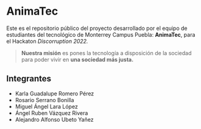 # AnimaTec

Este es el repositorio público del proyecto desarrollado por el equipo de estudiantes del tecnológico de Monterrey Campus Puebla: **AnimaTec**, para el Hackaton *Discorruption 2022.*
> **Nuestra misión** es pones la tecnología a disposición de la sociedad para poder vivir en **una sociedad más justa.**

## Integrantes
- Karla Guadalupe Romero Pérez
- Rosario Serrano Bonilla
- Miguel Ángel Lara López
- Ángel Ruben Vázquez Rivera
- Alejandro Alfonso Ubeto Yañez
